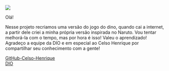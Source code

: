 <p>
<img src="./img-naruto/narutoGame.gif"></img>
<p>

Olá!

Nesse projeto recriamos uma versão do jogo do dino, quando cai a internet,
a partir dele criei a minha própria versão inspirada no Naruto. Vou tentar melhorá-la com 
o tempo, mas por hora é isso! Valeu o aprendizado! Agradeço a equipe da DIO e em especial 
ao Celso Henrique por compartilhar seu conhecimento com a gente! 



<a href="https://github.com/celso-henrique/">GitHub-Celso-Henrique</a> <br>
<a href="https://web.dio.me/home">DIO</a>
